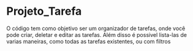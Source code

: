 # Projeto_Tarefa
O código tem como objetivo ser um organizador de tarefas, onde você pode criar, deletar e editar as tarefas. Além disso é possivel lista-las de varias maneiras, como todas as tarefas existentes, ou com filtros 

